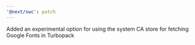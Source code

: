 ```yaml
---
'@next/swc': patch
---
```


Added an experimental option for using the system CA store for fetching Google Fonts in Turbopack
